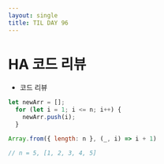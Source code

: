 ```yaml
---
layout: single
title: TIL DAY 96
---
```


# HA 코드 리뷰

- 코드 리뷰

```jsx
let newArr = [];
  for (let i = 1; i <= n; i++) {
    newArr.push(i);
  }

Array.from({ length: n }, (_, i) => i + 1)

// n = 5, [1, 2, 3, 4, 5]
```